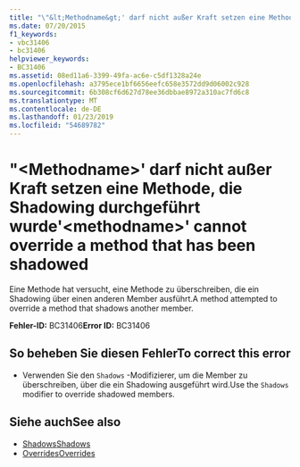```yaml
---
title: "\"&lt;Methodname&gt;' darf nicht außer Kraft setzen eine Methode, die Shadowing durchgeführt wurde"
ms.date: 07/20/2015
f1_keywords:
- vbc31406
- bc31406
helpviewer_keywords:
- BC31406
ms.assetid: 08ed11a6-3399-49fa-ac6e-c5df1328a24e
ms.openlocfilehash: a3795ece1bf6656eefc658e3572dd9d06002c928
ms.sourcegitcommit: 6b308cf6d627d78ee36dbbae8972a310ac7fd6c8
ms.translationtype: MT
ms.contentlocale: de-DE
ms.lasthandoff: 01/23/2019
ms.locfileid: "54689782"
---
```

# <a name="ltmethodnamegt-cannot-override-a-method-that-has-been-shadowed"></a><span data-ttu-id="58b4e-102">"&lt;Methodname&gt;' darf nicht außer Kraft setzen eine Methode, die Shadowing durchgeführt wurde</span><span class="sxs-lookup"><span data-stu-id="58b4e-102">'&lt;methodname&gt;' cannot override a method that has been shadowed</span></span>
<span data-ttu-id="58b4e-103">Eine Methode hat versucht, eine Methode zu überschreiben, die ein Shadowing über einen anderen Member ausführt.</span><span class="sxs-lookup"><span data-stu-id="58b4e-103">A method attempted to override a method that shadows another member.</span></span>  
  
 <span data-ttu-id="58b4e-104">**Fehler-ID:** BC31406</span><span class="sxs-lookup"><span data-stu-id="58b4e-104">**Error ID:** BC31406</span></span>  
  
## <a name="to-correct-this-error"></a><span data-ttu-id="58b4e-105">So beheben Sie diesen Fehler</span><span class="sxs-lookup"><span data-stu-id="58b4e-105">To correct this error</span></span>  
  
-   <span data-ttu-id="58b4e-106">Verwenden Sie den `Shadows` -Modifizierer, um die Member zu überschreiben, über die ein Shadowing ausgeführt wird.</span><span class="sxs-lookup"><span data-stu-id="58b4e-106">Use the `Shadows` modifier to override shadowed members.</span></span>  
  
## <a name="see-also"></a><span data-ttu-id="58b4e-107">Siehe auch</span><span class="sxs-lookup"><span data-stu-id="58b4e-107">See also</span></span>
- [<span data-ttu-id="58b4e-108">Shadows</span><span class="sxs-lookup"><span data-stu-id="58b4e-108">Shadows</span></span>](../../visual-basic/language-reference/modifiers/shadows.md)
- [<span data-ttu-id="58b4e-109">Overrides</span><span class="sxs-lookup"><span data-stu-id="58b4e-109">Overrides</span></span>](../../visual-basic/language-reference/modifiers/overrides.md)
